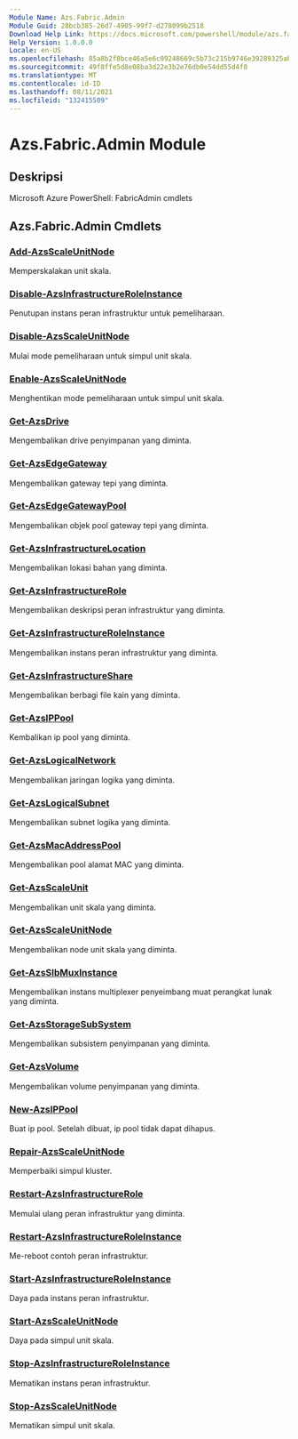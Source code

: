 ```yaml
---
Module Name: Azs.Fabric.Admin
Module Guid: 28bcb385-26d7-4905-99f7-d278099b2518
Download Help Link: https://docs.microsoft.com/powershell/module/azs.fabric.admin
Help Version: 1.0.0.0
Locale: en-US
ms.openlocfilehash: 85a8b2f8bce46a5e6c09248669c5b73c215b9746e39289325abb14ae3aa53113
ms.sourcegitcommit: 49f8ffe5d8e08ba3d22e3b2e76db0e54dd55d4f0
ms.translationtype: MT
ms.contentlocale: id-ID
ms.lasthandoff: 08/11/2021
ms.locfileid: "132415509"
---
```

# Azs.Fabric.Admin Module
## Deskripsi
Microsoft Azure PowerShell: FabricAdmin cmdlets

## Azs.Fabric.Admin Cmdlets
### [Add-AzsScaleUnitNode](Add-AzsScaleUnitNode.md)
Memperskalakan unit skala.

### [Disable-AzsInfrastructureRoleInstance](Disable-AzsInfrastructureRoleInstance.md)
Penutupan instans peran infrastruktur untuk pemeliharaan.

### [Disable-AzsScaleUnitNode](Disable-AzsScaleUnitNode.md)
Mulai mode pemeliharaan untuk simpul unit skala.

### [Enable-AzsScaleUnitNode](Enable-AzsScaleUnitNode.md)
Menghentikan mode pemeliharaan untuk simpul unit skala.

### [Get-AzsDrive](Get-AzsDrive.md)
Mengembalikan drive penyimpanan yang diminta.

### [Get-AzsEdgeGateway](Get-AzsEdgeGateway.md)
Mengembalikan gateway tepi yang diminta.

### [Get-AzsEdgeGatewayPool](Get-AzsEdgeGatewayPool.md)
Mengembalikan objek pool gateway tepi yang diminta.

### [Get-AzsInfrastructureLocation](Get-AzsInfrastructureLocation.md)
Mengembalikan lokasi bahan yang diminta.

### [Get-AzsInfrastructureRole](Get-AzsInfrastructureRole.md)
Mengembalikan deskripsi peran infrastruktur yang diminta.

### [Get-AzsInfrastructureRoleInstance](Get-AzsInfrastructureRoleInstance.md)
Mengembalikan instans peran infrastruktur yang diminta.

### [Get-AzsInfrastructureShare](Get-AzsInfrastructureShare.md)
Mengembalikan berbagi file kain yang diminta.

### [Get-AzsIPPool](Get-AzsIPPool.md)
Kembalikan ip pool yang diminta.

### [Get-AzsLogicalNetwork](Get-AzsLogicalNetwork.md)
Mengembalikan jaringan logika yang diminta.

### [Get-AzsLogicalSubnet](Get-AzsLogicalSubnet.md)
Mengembalikan subnet logika yang diminta.

### [Get-AzsMacAddressPool](Get-AzsMacAddressPool.md)
Mengembalikan pool alamat MAC yang diminta.

### [Get-AzsScaleUnit](Get-AzsScaleUnit.md)
Mengembalikan unit skala yang diminta.

### [Get-AzsScaleUnitNode](Get-AzsScaleUnitNode.md)
Mengembalikan node unit skala yang diminta.

### [Get-AzsSlbMuxInstance](Get-AzsSlbMuxInstance.md)
Mengembalikan instans multiplexer penyeimbang muat perangkat lunak yang diminta.

### [Get-AzsStorageSubSystem](Get-AzsStorageSubSystem.md)
Mengembalikan subsistem penyimpanan yang diminta.

### [Get-AzsVolume](Get-AzsVolume.md)
Mengembalikan volume penyimpanan yang diminta.

### [New-AzsIPPool](New-AzsIPPool.md)
Buat ip pool.
Setelah dibuat, ip pool tidak dapat dihapus.

### [Repair-AzsScaleUnitNode](Repair-AzsScaleUnitNode.md)
Memperbaiki simpul kluster.

### [Restart-AzsInfrastructureRole](Restart-AzsInfrastructureRole.md)
Memulai ulang peran infrastruktur yang diminta.

### [Restart-AzsInfrastructureRoleInstance](Restart-AzsInfrastructureRoleInstance.md)
Me-reboot contoh peran infrastruktur.

### [Start-AzsInfrastructureRoleInstance](Start-AzsInfrastructureRoleInstance.md)
Daya pada instans peran infrastruktur.

### [Start-AzsScaleUnitNode](Start-AzsScaleUnitNode.md)
Daya pada simpul unit skala.

### [Stop-AzsInfrastructureRoleInstance](Stop-AzsInfrastructureRoleInstance.md)
Mematikan instans peran infrastruktur.

### [Stop-AzsScaleUnitNode](Stop-AzsScaleUnitNode.md)
Mematikan simpul unit skala.


